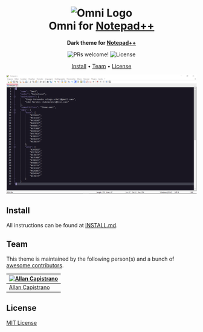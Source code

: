 <h1 align="center">
  <br>
  <img src="https://storage.googleapis.com/golden-wind/github/omni/omni.png" alt="Omni Logo" width="100">
  <br>
  Omni for <a href="https://notepad-plus-plus.org/">Notepad++</a>
  <br>
</h1>

<p align="center">
  <strong>Dark theme for <a href="https://notepad-plus-plus.org/">Notepad++</a></strong>
</p>

<p align="center">
  <img src="https://img.shields.io/badge/PRs-welcome-%235FCC6F.svg" alt="PRs welcome!" />

  <img alt="License" src="https://img.shields.io/badge/license-MIT-%235FCC6F">
</p>

<p align="center">
  <a href="#install">Install</a> •
  <a href="#team">Team</a> •
  <a href="#license">License</a>
</p>

<p align="center">
  <img alt="Omni screnshoot for Notepad++" src="./screenshot.png">
</p>

## Install

All instructions can be found at [INSTALL.md](./INSTALL.md).

## Team

This theme is maintained by the following person(s) and a bunch of [awesome contributors](https://github.com/AllanCapistrano/notepad-plus-plus/graphs/contributors).

| [![Allan Capistrano](https://github.com/AllanCapistrano.png?size=100)](https://github.com/AllanCapistrano) |
| ---------------------------------------------------------------------------------------------------------- |
| [Allan Capistrano](https://github.com/AllanCapistrano)                                                     |

## License

[MIT License](./LICENSE.md)
